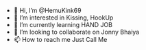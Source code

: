 - 👋 Hi, I’m @HemuKink69
- 👀 I’m interested in Kissing, HookUp
- 🌱 I’m currently learning HAND JOB
- 💞️ I’m looking to collaborate on Jonny Bhaiya
- 📫 How to reach me Just Call Me

<!---
HemuKink69/HemuKink69 is a ✨ special ✨ repository because its `README.md` (this file) appears on your GitHub profile.
You can click the Preview link to take a look at your changes.
--->
